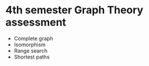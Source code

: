 # 4th semester Graph Theory assessment

<ul>
    <li>Complete graph</li>
    <li>Isomorphism</li>
    <li>Range search</li>
    <li>Shortest paths</li>
</ul>
